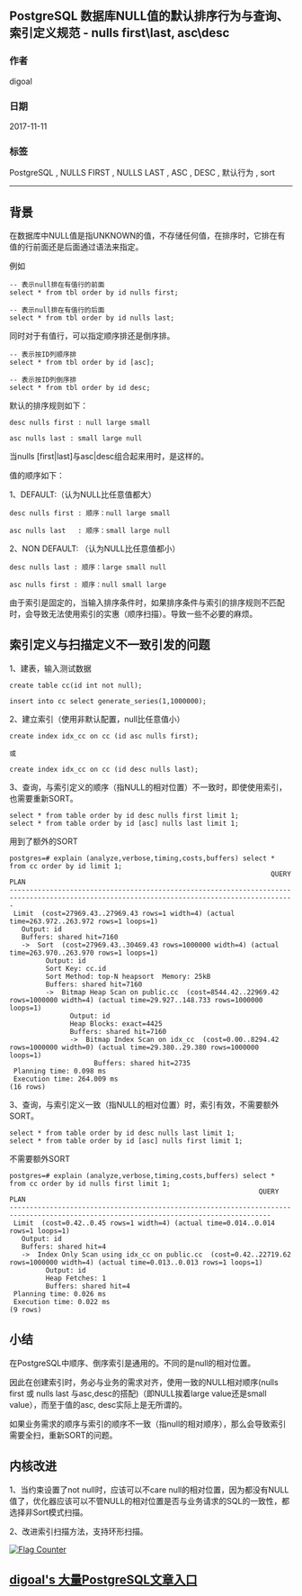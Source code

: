 ## PostgreSQL 数据库NULL值的默认排序行为与查询、索引定义规范 - nulls first\last, asc\desc  
    
### 作者    
digoal    
    
### 日期    
2017-11-11    
    
### 标签    
PostgreSQL , NULLS FIRST , NULLS LAST , ASC , DESC , 默认行为 , sort    
    
----    
    
## 背景   
在数据库中NULL值是指UNKNOWN的值，不存储任何值，在排序时，它排在有值的行前面还是后面通过语法来指定。  
  
例如  
  
```  
-- 表示null排在有值行的前面  
select * from tbl order by id nulls first;  
  
-- 表示null排在有值行的后面  
select * from tbl order by id nulls last;  
```  
  
同时对于有值行，可以指定顺序排还是倒序排。  
  
```  
-- 表示按ID列顺序排  
select * from tbl order by id [asc];  
  
-- 表示按ID列倒序排  
select * from tbl order by id desc;  
```  
  
默认的排序规则如下：  
  
```  
desc nulls first : null large small    
  
asc nulls last : small large null    
```  
  
当nulls [first|last]与asc|desc组合起来用时，是这样的。  
  
值的顺序如下：  
  
1、DEFAULT:（认为NULL比任意值都大）    
  
```  
desc nulls first : 顺序：null large small    
  
asc nulls last   : 顺序：small large null    
```  
  
2、NON DEFAULT: （认为NULL比任意值都小）    
  
```  
desc nulls last : 顺序：large small null       
  
asc nulls first : 顺序：null small large       
```  
  
由于索引是固定的，当输入排序条件时，如果排序条件与索引的排序规则不匹配时，会导致无法使用索引的实惠（顺序扫描）。导致一些不必要的麻烦。  
  
## 索引定义与扫描定义不一致引发的问题  
  
1、建表，输入测试数据  
  
```  
create table cc(id int not null);  
  
insert into cc select generate_series(1,1000000);  
```  
  
2、建立索引（使用非默认配置，null比任意值小）  
  
```  
create index idx_cc on cc (id asc nulls first);  
  
或  
  
create index idx_cc on cc (id desc nulls last);  
```  
  
3、查询，与索引定义的顺序（指NULL的相对位置）不一致时，即使使用索引，也需要重新SORT。  
  
```  
select * from table order by id desc nulls first limit 1;   
select * from table order by id [asc] nulls last limit 1;   
```  
  
用到了额外的SORT  
  
```  
postgres=# explain (analyze,verbose,timing,costs,buffers) select * from cc order by id limit 1;  
                                                                 QUERY PLAN                                                                    
---------------------------------------------------------------------------------------------------------------------------------------------  
 Limit  (cost=27969.43..27969.43 rows=1 width=4) (actual time=263.972..263.972 rows=1 loops=1)  
   Output: id  
   Buffers: shared hit=7160  
   ->  Sort  (cost=27969.43..30469.43 rows=1000000 width=4) (actual time=263.970..263.970 rows=1 loops=1)  
         Output: id  
         Sort Key: cc.id  
         Sort Method: top-N heapsort  Memory: 25kB  
         Buffers: shared hit=7160  
         ->  Bitmap Heap Scan on public.cc  (cost=8544.42..22969.42 rows=1000000 width=4) (actual time=29.927..148.733 rows=1000000 loops=1)  
               Output: id  
               Heap Blocks: exact=4425  
               Buffers: shared hit=7160  
               ->  Bitmap Index Scan on idx_cc  (cost=0.00..8294.42 rows=1000000 width=0) (actual time=29.380..29.380 rows=1000000 loops=1)  
                     Buffers: shared hit=2735  
 Planning time: 0.098 ms  
 Execution time: 264.009 ms  
(16 rows)  
```  
  
3、查询，与索引定义一致（指NULL的相对位置）时，索引有效，不需要额外SORT。  
  
```  
select * from table order by id desc nulls last limit 1;   
select * from table order by id [asc] nulls first limit 1;   
```  
  
不需要额外SORT  
  
```  
postgres=# explain (analyze,verbose,timing,costs,buffers) select * from cc order by id nulls first limit 1;  
                                                              QUERY PLAN                                                                 
---------------------------------------------------------------------------------------------------------------------------------------  
 Limit  (cost=0.42..0.45 rows=1 width=4) (actual time=0.014..0.014 rows=1 loops=1)  
   Output: id  
   Buffers: shared hit=4  
   ->  Index Only Scan using idx_cc on public.cc  (cost=0.42..22719.62 rows=1000000 width=4) (actual time=0.013..0.013 rows=1 loops=1)  
         Output: id  
         Heap Fetches: 1  
         Buffers: shared hit=4  
 Planning time: 0.026 ms  
 Execution time: 0.022 ms  
(9 rows)  
```  
  
## 小结  
在PostgreSQL中顺序、倒序索引是通用的。不同的是null的相对位置。  
  
因此在创建索引时，务必与业务的需求对齐，使用一致的NULL相对顺序(nulls first 或 nulls last 与asc,desc的搭配)（即NULL挨着large value还是small value），而至于值的asc, desc实际上是无所谓的。  
  
如果业务需求的顺序与索引的顺序不一致（指null的相对顺序），那么会导致索引需要全扫，重新SORT的问题。  
  
## 内核改进  
  
1、当约束设置了not null时，应该可以不care null的相对位置，因为都没有NULL值了，优化器应该可以不管NULL的相对位置是否与业务请求的SQL的一致性，都选择非Sort模式扫描。  
  
2、改进索引扫描方法，支持环形扫描。    
    
  
<a rel="nofollow" href="http://info.flagcounter.com/h9V1"  ><img src="http://s03.flagcounter.com/count/h9V1/bg_FFFFFF/txt_000000/border_CCCCCC/columns_2/maxflags_12/viewers_0/labels_0/pageviews_0/flags_0/"  alt="Flag Counter"  border="0"  ></a>  
  
  
  
  
  
  
## [digoal's 大量PostgreSQL文章入口](https://github.com/digoal/blog/blob/master/README.md "22709685feb7cab07d30f30387f0a9ae")
  
